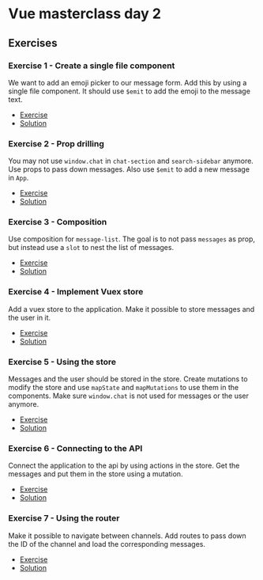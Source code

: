 # Vue masterclass day 2

## Exercises

### Exercise 1 - Create a single file component
We want to add an emoji picker to our message form. Add this by using a single file component. It should use `$emit` to add the emoji to the message text.

* [Exercise](https://codesandbox.io/s/github/voorhoede/vue-masterclass-day-2/tree/exercise1)
* [Solution](https://codesandbox.io/s/github/voorhoede/vue-masterclass-day-2/tree/exercise1-solution)

### Exercise 2 - Prop drilling
You may not use `window.chat` in `chat-section` and `search-sidebar` anymore. Use props to pass down messages. Also use `$emit` to add a new message in `App`.

* [Exercise](https://codesandbox.io/s/github/voorhoede/vue-masterclass-day-2/tree/exercise2)
* [Solution](https://codesandbox.io/s/github/voorhoede/vue-masterclass-day-2/tree/exercise2-solution)

### Exercise 3 - Composition
Use composition for `message-list`. The goal is to not pass `messages` as prop, but instead use a `slot` to nest the list of messages.

* [Exercise](https://codesandbox.io/s/github/voorhoede/vue-masterclass-day-2/tree/exercise3)
* [Solution](https://codesandbox.io/s/github/voorhoede/vue-masterclass-day-2/tree/exercise3-solution)

### Exercise 4 - Implement Vuex store
Add a vuex store to the application. Make it possible to store messages and the user in it.

* [Exercise](https://codesandbox.io/s/github/voorhoede/vue-masterclass-day-2/tree/exercise4)
* [Solution](https://codesandbox.io/s/github/voorhoede/vue-masterclass-day-2/tree/exercise4-solution)

### Exercise 5 - Using the store
Messages and the user should be stored in the store. Create mutations to modify the store and use `mapState` and `mapMutations` to use them in the components. Make sure `window.chat` is not used for messages or the user anymore.

* [Exercise](https://codesandbox.io/s/github/voorhoede/vue-masterclass-day-2/tree/exercise5)
* [Solution](https://codesandbox.io/s/github/voorhoede/vue-masterclass-day-2/tree/exercise5-solution)

### Exercise 6 - Connecting to the API
Connect the application to the api by using actions in the store. Get the messages and put them in the store using a mutation.

* [Exercise](https://codesandbox.io/s/github/voorhoede/vue-masterclass-day-2/tree/exercise6)
* [Solution](https://codesandbox.io/s/github/voorhoede/vue-masterclass-day-2/tree/exercise6-solution)

### Exercise 7 - Using the router
Make it possible to navigate between channels. Add routes to pass down the ID of the channel and load the corresponding messages.

* [Exercise](https://codesandbox.io/s/github/voorhoede/vue-masterclass-day-2/tree/exercise7)
* [Solution](https://codesandbox.io/s/github/voorhoede/vue-masterclass-day-2/tree/exercise7-solution)
